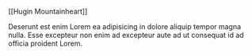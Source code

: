 [[Hugin Mountainheart]]

Deserunt est enim Lorem ea adipisicing in dolore aliquip tempor magna nulla. Esse excepteur non enim ad excepteur aute ad ut consequat id ad officia proident Lorem.